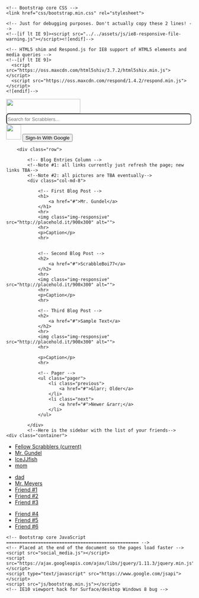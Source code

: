 <html lang="en"><head>
    <meta charset="utf-8">
    <meta http-equiv="X-UA-Compatible" content="IE=edge">
    <meta name="viewport" content="width=device-width, initial-scale=1">
    <!-- The above 3 meta tags *must* come first in the head; any other head content must come *after* these tags -->
    <meta name="description" content="">
    <meta name="author" content="">
	<link href="social_Media.css" rel="stylesheet">
    <title>Scrabblers Unite</title>

    <!-- Bootstrap core CSS -->
    <link href="css/bootstrap.min.css" rel="stylesheet">

    <!-- Just for debugging purposes. Don't actually copy these 2 lines! -->
    <!--[if lt IE 9]><script src="../../assets/js/ie8-responsive-file-warning.js"></script><![endif]-->
   
    <!-- HTML5 shim and Respond.js for IE8 support of HTML5 elements and media queries -->
    <!--[if lt IE 9]>
      <script src="https://oss.maxcdn.com/html5shiv/3.7.2/html5shiv.min.js"></script>
      <script src="https://oss.maxcdn.com/respond/1.4.2/respond.min.js"></script>
    <![endif]-->
  </head>
<body>
<!--this is my the top bar on my website-->
    <nav id = "topBar" class="navbar navbar-inverse navbar-static-top">
      <div class="container">
          <!--Logo-->
          <a class="navbar-brand" href="#"><img src="http://p3cdn4static.sharpschool.com/UserFiles/Servers/Server_550661/Image/MiddleSchool/5th%20Grade/logo_scrabble.png" width="200px" height="39px"></a>
          <!--Search bar-->
          <div id="search" class="col-md-3 col-md-2 sidebar"><input type="text" name="search" placeholder="Search for Scrabblers..." style="width: 500px; height: 30px; border-radius: 7px"></div>
          <!--Profile picture-->
          <div id="proPic"><a href="#"><img src="https://img.clipartfest.com/175ffe255790108f8c44746c439f845e_users-profile-icon-profile-icon-clipart_500-500.png" width="40px" height="40px"></a>
           <button type="button" class="btn btn-primary" onclick="signIn();"><i class="fa fa-google-plus"></i> Sign-In With Google</button>
          </div>
        </div>
    </nav>
  <div class="container">

        <div class="row">

            <!-- Blog Entries Column -->
            <!--Note #1: all links currently just refresh the page; new links TBA-->
            <!--Note #2: all pictures are TBA eventually-->
            <div class="col-md-8">

                <!-- First Blog Post -->
                <h1>
                    <a href="#">Mr. Gundel</a>
                </h1>
                <hr>
                <img class="img-responsive" src="http://placehold.it/900x300" alt="">
                <hr>
                <p>Caption</p>
                <hr>
            

                <!-- Second Blog Post -->
                <h2>
                    <a href="#">ScrabbleBoi77</a>
                </h2>
                <hr>
                <img class="img-responsive" src="http://placehold.it/900x300" alt="">
                <hr>
                <p>Caption</p>
                <hr>

                <!-- Third Blog Post -->
                <h2>
                    <a href="#">Sample Text</a>
                </h2>
                <hr>
                <img class="img-responsive" src="http://placehold.it/900x300" alt="">
                <hr>
                
                <p>Caption</p>
                <hr>

                <!-- Pager -->
                <ul class="pager">
                    <li class="previous">
                        <a href="#">&larr; Older</a>
                    </li>
                    <li class="next">
                        <a href="#">Newer &rarr;</a>
                    </li>
                </ul>

            </div>
            <!--Here is the sidebar with the list of your friends-->
    <div class="container">
<div class="container-fluid">
      <div class="row">
        <div class="col-md-3 col-md-2 sidebar" id="sideBar">
          <ul class="nav nav-sidebar">
            <li class="active"><a href="#">Fellow Scrabblers <span class="sr-only">(current)</span></a></li>
            <li><a href="#">Mr. Gundel</a></li>
            <li><a href="#">IceJJfish</a></li>
            <li><a href="#">mom</a></li>
          </ul>
          <ul class="nav nav-sidebar">
            <li><a href="">dad</a></li>
            <li><a href="">Mr. Meyers</a></li>
            <li><a href="">Friend #1</a></li>
            <li><a href="">Friend #2</a></li>
            <li><a href="">Friend #3</a></li>
          </ul>
          <ul class="nav nav-sidebar">
            <li><a href="">Friend #4</a></li>
            <li><a href="">Friend #5</a></li>
            <li><a href="">Friend #6</a></li>
          </ul>
        </div>

<script src="https://www.gstatic.com/firebasejs/3.9.0/firebase.js"></script>
<script>
  // Initialize Firebase
  var config = {
    apiKey: "AIzaSyDQwPf6YD61OxCrz90Q67DkPl0Txii6GDo",
    authDomain: "social-media-project-3e066.firebaseapp.com",
    databaseURL: "https://social-media-project-3e066.firebaseio.com",
    projectId: "social-media-project-3e066",
    storageBucket: "social-media-project-3e066.appspot.com",
    messagingSenderId: "50650880001"
  };
  firebase.initializeApp(config);
</script>
  <script src="https://apis.google.com/js/platform.js" async defer></script>

    <!-- Bootstrap core JavaScript
    ================================================== -->
    <!-- Placed at the end of the document so the pages load faster -->
	<script src="social_media.js"></script>
    <script src="https://ajax.googleapis.com/ajax/libs/jquery/1.11.3/jquery.min.js"></script>
    <script type="text/javascript" src="https://www.google.com/jsapi"></script>
    <script src="js/bootstrap.min.js"></script>
    <!-- IE10 viewport hack for Surface/desktop Windows 8 bug -->
    

</body></html>
